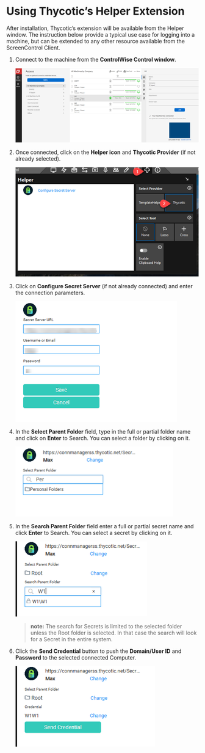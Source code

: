 [title]: # (Using Thycotic’s Helper Extension)
[tags]: # (introduction)
[priority]: # (105)
# Using Thycotic’s Helper Extension

After installation, Thycotic’s extension will be available from the Helper window. The instruction below provide a typical use case for logging into a machine, but can be extended to any other resource available from the ScreenControl Client.

1. Connect to the machine from the __ControlWise Control window__.

   ![ControlWise Control window](images/picture8.png)
1. Once connected, click on the __Helper icon__ and __Thycotic Provider__ (if not already selected).

   ![Thycotic Provider](images/picture9.png)

1. Click on __Configure Secret Server__ (if not already connected) and enter the connection parameters.

   ![onfigure Secret Server](images/picture10.png)
1. In the __Select Parent Folder__ field, type in the full or partial folder name and click on __Enter__ to Search. You can select a folder by clicking on it.

   ![Select Parent Folder](images/picture11.png)
1. In the __Search Parent Folder__ field enter a full or partial secret name and click __Enter__ to Search. You can select a secret by clicking on it.

   ![Search Parent Folder](images/picture12.png)

   >**note:** The search for Secrets is limited to the selected folder unless the Root folder is selected.  In that case the search will look for a Secret in the entire system.

1. Click the __Send Credential__ button to push the __Domain/User ID__ and __Password__ to the selected connected Computer.

   ![Send Credentia](images/picture13.png)